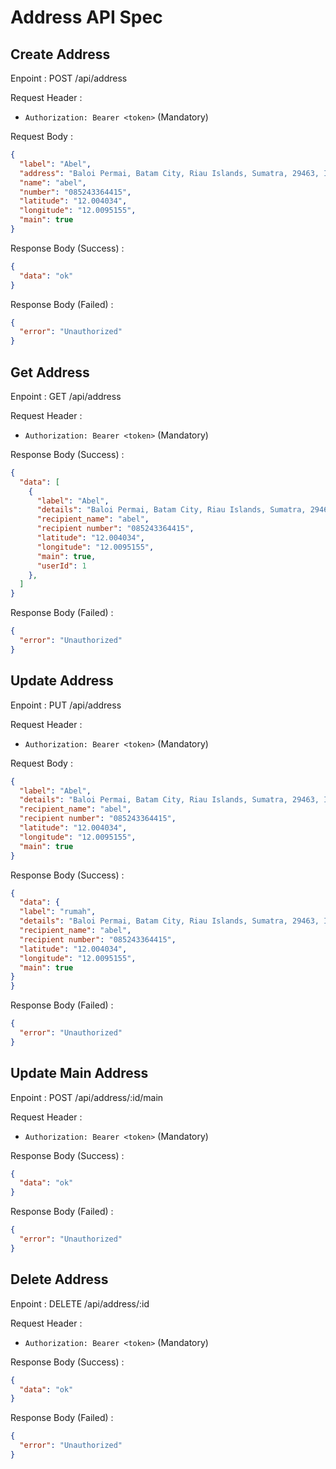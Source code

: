 # Address API Spec

## Create Address

Enpoint : POST /api/address

Request Header :

- `Authorization: Bearer <token>` (Mandatory)

Request Body :

```json
{
  "label": "Abel",
  "address": "Baloi Permai, Batam City, Riau Islands, Sumatra, 29463, Indonesia",
  "name": "abel",
  "number": "085243364415",
  "latitude": "12.004034",
  "longitude": "12.0095155",
  "main": true
}
```

Response Body (Success) :

```json
{
  "data": "ok"
}
```

Response Body (Failed) :

```json
{
  "error": "Unauthorized"
}
```

## Get Address

Enpoint : GET /api/address

Request Header :

- `Authorization: Bearer <token>` (Mandatory)

Response Body (Success) :

```json
{
  "data": [
    {
      "label": "Abel",
      "details": "Baloi Permai, Batam City, Riau Islands, Sumatra, 29463, Indonesia",
      "recipient_name": "abel",
      "recipient number": "085243364415",
      "latitude": "12.004034",
      "longitude": "12.0095155",
      "main": true,
      "userId": 1
    },
  ]
}
```

Response Body (Failed) :

```json
{
  "error": "Unauthorized"
}
```

## Update Address
Enpoint : PUT /api/address

Request Header :

- `Authorization: Bearer <token>` (Mandatory)

Request Body :

```json
{
  "label": "Abel",
  "details": "Baloi Permai, Batam City, Riau Islands, Sumatra, 29463, Indonesia",
  "recipient_name": "abel",
  "recipient number": "085243364415",
  "latitude": "12.004034",
  "longitude": "12.0095155",
  "main": true
}
```

Response Body (Success) :

```json
{
  "data": {
  "label": "rumah",
  "details": "Baloi Permai, Batam City, Riau Islands, Sumatra, 29463, Indonesia",
  "recipient_name": "abel",
  "recipient number": "085243364415",
  "latitude": "12.004034",
  "longitude": "12.0095155",
  "main": true
}
}
```

Response Body (Failed) :

```json
{
  "error": "Unauthorized"
}
```


## Update Main Address

Enpoint : POST /api/address/:id/main

Request Header :

- `Authorization: Bearer <token>` (Mandatory)


Response Body (Success) :

```json
{
  "data": "ok"
}
```

Response Body (Failed) :

```json
{
  "error": "Unauthorized"
}
```

## Delete Address

Enpoint : DELETE /api/address/:id

Request Header :

- `Authorization: Bearer <token>` (Mandatory)


Response Body (Success) :

```json
{
  "data": "ok"
}
```

Response Body (Failed) :

```json
{
  "error": "Unauthorized"
}
```
